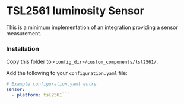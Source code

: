 # TSL2561 luminosity Sensor

This is a minimum implementation of an integration providing a sensor measurement.

### Installation

Copy this folder to `<config_dir>/custom_components/tsl2561/`.

Add the following to your `configuration.yaml` file:

```yaml
# Example configuration.yaml entry
sensor:
  - platform: tsl2561```
